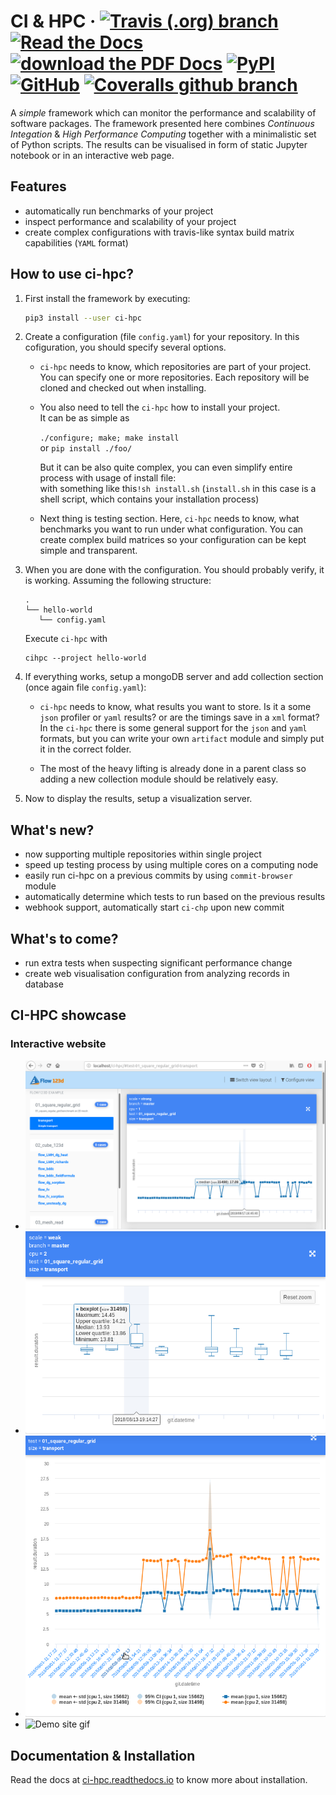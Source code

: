 # CI & HPC &middot; [![Travis (.org) branch](https://img.shields.io/travis/janhybs/ci-hpc/dev.svg?style=flat-square)](https://travis-ci.org/janhybs/ci-hpc) [![Read the Docs](https://img.shields.io/readthedocs/ci-hpc/dev.svg?style=flat-square)](https://ci-hpc.readthedocs.io/en/dev) [![download the PDF Docs](https://img.shields.io/badge/docs-PDF-d3231c.svg?style=flat-square&logo=adobe&logoColor=white)](https://readthedocs.org/projects/ci-hpc/downloads/pdf/dev/) [![PyPI](https://img.shields.io/pypi/v/cihpc.svg?style=flat-square)](https://pypi.org/project/cihpc/) [![GitHub](https://img.shields.io/github/license/janhybs/ci-hpc.svg?style=flat-square)](https://github.com/janhybs/ci-hpc/blob/master/LICENSE) [![Coveralls github branch](https://img.shields.io/coveralls/github/janhybs/ci-hpc/dev.svg?style=flat-square)](https://coveralls.io/github/janhybs/ci-hpc)

A *simple* framework which can monitor the performance and scalability of software packages.
The framework presented here combines *Continuous Integation* & *High Performance Computing*
together with a minimalistic set of Python scripts.
The results can be visualised in form of static Jupyter notebook or in an interactive web page.


## Features
 - automatically run benchmarks of your project
 - inspect performance and scalability of your project
 - create complex configurations with travis-like syntax build matrix capabilities (`YAML` format)
 
## How to use ci-hpc?
 1) First install the framework by executing:
    ```sh
    pip3 install --user ci-hpc
    ```
 1) Create a configuration (file `config.yaml`) for your repository.
    In this cofiguration, you should specify several options.
    
    - `ci-hpc` needs to know, which repositories are part of your project.
      You can specify one or more repositories. Each repository will be 
      cloned and checked out when installing.
      
    - You also need to tell the `ci-hpc` how to install your project.  
      It can be as simple as
    
      `./configure; make; make install`  
      or  `pip install ./foo/`
      
      But it can be also quite complex, you can even simplify
      entire process with usage of install file:  
      with something like this`!sh install.sh`
      (`install.sh` in this case is a shell script, which contains
      your installation process)
      
    - Next thing is testing section. Here, `ci-hpc` needs to know, 
      what benchmarks you want to run under what configuration.
      You can create complex build matrices so your configuration
      can be kept simple and transparent.
    
 2) When you are done with the configuration. You should probably verify,
    it is working. Assuming the following structure:
    ```
    .
    └── hello-world
       └── config.yaml
    ```
    Execute `ci-hpc` with
    ```
    cihpc --project hello-world
    ```
  
 3) If everything works, setup a mongoDB server and add collection 
    section (once again file `config.yaml`):
   
    - `ci-hpc` needs to know, what results you want to store.
      Is it a some `json` profiler or `yaml` results?
      or are the timings save in a `xml` format? In the `ci-hpc` there
      is some general support for the `json` and `yaml`
      formats, but you can write your own `artifact` module and simply
      put it in the correct folder.
      
    - The most of the heavy lifting is already done in a parent class
      so adding a new collection module should be relatively easy.

 4) Now to display the results, setup a visualization server.

## What's new?
 - now supporting multiple repositories within single project
 - speed up testing process by using multiple cores on a computing node
 - easily run ci-hpc on a previous commits by using `commit-browser` module
 - automatically determine which tests to run based on the previous results
 - webhook support, automatically start `ci-chp` upon new commit

## What's to come?
 - run extra tests when suspecting significant performance change
 - create web visualisation configuration from analyzing records in database

## CI-HPC showcase

### Interactive website

- ![Demo site 1](docs/imgs/demo/demo-01.png)
- ![Demo site 2](docs/imgs/demo/demo-03.png)
- ![Demo site 2](docs/imgs/demo/demo-05.png)
- ![Demo site gif](docs/imgs/ci-hpc-demo-dev.gif)


## Documentation & Installation
Read the docs at [ci-hpc.readthedocs.io](https://ci-hpc.readthedocs.io/en/dev/) to know more about installation.
